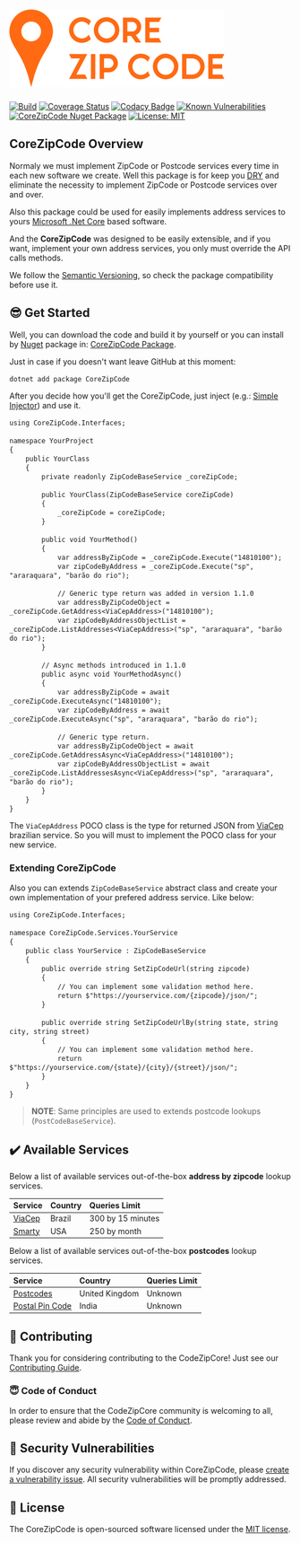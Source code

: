 # ![CoreZipCode](./corezipcode.png)

[![Build](https://github.com/danilolutz/CoreZipCode/actions/workflows/main.yml/badge.svg)](https://github.com/danilolutz/CoreZipCode/actions/workflows/main.yml)
[![Coverage Status](https://coveralls.io/repos/github/danilolutz/CoreZipCode/badge.svg?branch=master)](https://coveralls.io/github/danilolutz/CoreZipCode?branch=master)
[![Codacy Badge](https://app.codacy.com/project/badge/Grade/4e055c8f8dfb4d88961f19a6318c8b52)](https://www.codacy.com/gh/danilolutz/CoreZipCode/dashboard?utm_source=github.com&utm_medium=referral&utm_content=danilolutz/CoreZipCode&utm_campaign=Badge_Grade)
[![Known Vulnerabilities](https://snyk.io/test/github/danilolutz/CoreZipCode/main/badge.svg)](https://snyk.io/test/github/danilolutz/CoreZipCode/main)
[![CoreZipCode Nuget Package](https://img.shields.io/nuget/v/CoreZipCode.svg)](https://www.nuget.org/packages/CoreZipCode/) [![License: MIT](https://img.shields.io/badge/License-MIT-428f7e.svg)](https://opensource.org/licenses/MIT)

## CoreZipCode Overview

Normaly we must implement ZipCode or Postcode services every time in each new software we create. Well this package is for keep you [DRY](https://en.wikipedia.org/wiki/Don%27t_repeat_yourself) and eliminate the necessity to implement ZipCode or Postcode services over and over.

Also this package could be used for easily implements address services to yours [Microsoft .Net Core](https://dotnet.github.io/) based software.

And the **CoreZipCode** was designed to be easily extensible, and if you want, implement your own address services, you only must override the API calls methods.

We follow the [Semantic Versioning](https://semver.org), so check the package compatibility before use it.

## :sunglasses: Get Started

Well, you can download the code and build it by yourself or you can install by [Nuget](https://www.nuget.org) package in: [CoreZipCode Package](https://www.nuget.org/packages/CoreZipCode/).

Just in case if you doesn't want leave GitHub at this moment:

```bash
dotnet add package CoreZipCode
```

After you decide how you'll get the CoreZipCode, just inject (e.g.: [Simple Injector](https://simpleinjector.org/)) and use it.

```CSharp
using CoreZipCode.Interfaces;

namespace YourProject
{
    public YourClass
    {
        private readonly ZipCodeBaseService _coreZipCode;

        public YourClass(ZipCodeBaseService coreZipCode)
        {
            _coreZipCode = coreZipCode;
        }

        public void YourMethod()
        {
            var addressByZipCode = _coreZipCode.Execute("14810100");
            var zipCodeByAddress = _coreZipCode.Execute("sp", "araraquara", "barão do rio");

            // Generic type return was added in version 1.1.0
            var addressByZipCodeObject = _coreZipCode.GetAddress<ViaCepAddress>("14810100");
            var zipCodeByAddressObjectList = _coreZipCode.ListAddresses<ViaCepAddress>("sp", "araraquara", "barão do rio");
        }

        // Async methods introduced in 1.1.0
        public async void YourMethodAsync()
        {
            var addressByZipCode = await _coreZipCode.ExecuteAsync("14810100");
            var zipCodeByAddress = await _coreZipCode.ExecuteAsync("sp", "araraquara", "barão do rio");

            // Generic type return.
            var addressByZipCodeObject = await _coreZipCode.GetAddressAsync<ViaCepAddress>("14810100");
            var zipCodeByAddressObjectList = await _coreZipCode.ListAddressesAsync<ViaCepAddress>("sp", "araraquara", "barão do rio");
        }
    }
}
```

The `ViaCepAddress` POCO class is the type for returned JSON from [ViaCep](https://viacep.com.br) brazilian service. So you will must to implement the POCO class for your new service.

### Extending CoreZipCode

Also you can extends `ZipCodeBaseService` abstract class and create your own implementation of your prefered address service. Like below:

```CSharp
using CoreZipCode.Interfaces;

namespace CoreZipCode.Services.YourService
{
    public class YourService : ZipCodeBaseService
    {
        public override string SetZipCodeUrl(string zipcode)
        {
            // You can implement some validation method here.
            return $"https://yourservice.com/{zipcode}/json/";
        }

        public override string SetZipCodeUrlBy(string state, string city, string street)
        {
            // You can implement some validation method here.
            return $"https://yourservice.com/{state}/{city}/{street}/json/";
        }
    }
}
```

> **NOTE**: Same principles are used to extends postcode lookups (`PostCodeBaseService`).

## :heavy_check_mark: Available Services

Below a list of available services out-of-the-box **address by zipcode** lookup services.

| Service                                     | Country | Queries Limit     |
| :------------------------------------------ | :------ | :---------------- |
| [ViaCep](https://viacep.com.br)             | Brazil  | 300 by 15 minutes |
| [Smarty](https://www.smarty.com/)           | USA     | 250 by month      |

Below a list of available services out-of-the-box **postcodes** lookup services.

| Service                                    | Country        | Queries Limit |
| :----------------------------------------- | :------------- | :------------ |
| [Postcodes](https://postcodes.io)          | United Kingdom | Unknown       |
| [Postal Pin Code](http://postalpincode.in) | India          | Unknown       |

## :construction_worker: Contributing

Thank you for considering contributing to the CodeZipCore! Just see our [Contributing Guide](.github/CONTRIBUTING.md).

### :innocent: Code of Conduct

In order to ensure that the CodeZipCore community is welcoming to all, please review and abide by the [Code of Conduct](.github/CODE_OF_CONDUCT.md).

## :rotating_light: Security Vulnerabilities

If you discover any security vulnerability within CoreZipCode, please [create a vulnerability issue](https://github.com/danilolutz/CoreZipCode/issues/new?labels=security%20vulnerabilities). All security vulnerabilities will be promptly addressed.

## :scroll: License

The CoreZipCode is open-sourced software licensed under the [MIT license](https://opensource.org/licenses/MIT).

